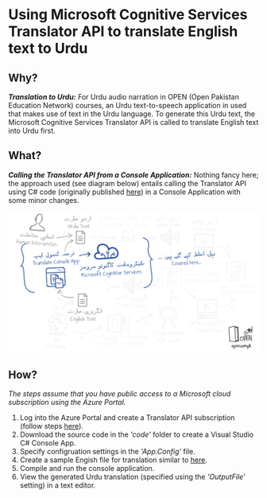 # Using Microsoft Cognitive Services Translator API to translate English text to Urdu
## Why?
_**Translation to Urdu:**_ For Urdu audio narration in OPEN (Open Pakistan Education Network) courses, an Urdu text-to-speech application in used that makes use of text in the Urdu language. To generate this Urdu text, the Microsoft Cognitive Services Translator API is called to translate English text into Urdu first.
## What?
_**Calling the Translator API from a Console Application:**_ Nothing fancy here; the approach used (see diagram below) entails calling the Translator API using C# code (originally published [here](https://github.com/MicrosoftTranslator/Text-Translation-API-V3-C-Sharp)) in a Console Application with some minor changes.

![Translate Console App](files/OPEN-TranslatorConsoleApp.png)
## How?
*The steps assume that you have public access to a Microsoft cloud subscription using the Azure Portal.*
1. Log into the Azure Portal and create a Translator API subscription (follow steps [here](https://docs.microsoft.com/en-us/azure/cognitive-services/translator/translator-how-to-signup)).
1. Download the source code in the _'code'_ folder to create a Visual Studio C# Console App.
1. Specify configruation settings in the _'App.Config'_ file.
1. Create a sample Engish file for translation similar to [here](https://github.com/OpenEdPakistan/speech/blob/main/files/input.txt).
1. Compile and run the console application.
1. View the generated Urdu translation (specified using the _'OutputFile'_ setting) in a text editor.
